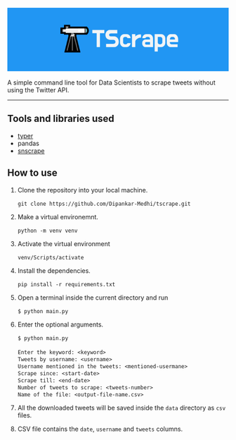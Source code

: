 ![tscrape.png](images/tscrape.png)

A simple command line tool for Data Scientists to scrape tweets without using the Twitter API.

---

## Tools and libraries used
- [typer](https://typer.tiangolo.com/)
- pandas
- [snscrape](https://github.com/JustAnotherArchivist/snscrape)

## How to use
1. Clone the repository into your local machine.
   ```
   git clone https://github.com/Dipankar-Medhi/tscrape.git
   ```

2. Make a virtual environemnt.
   ```
   python -m venv venv
   ```
3. Activate the virtual environment
   ```
   venv/Scripts/activate
   ```
4. Install the dependencies.
    ```
    pip install -r requirements.txt
    ```
5. Open a terminal inside the current directory and run
    ```
    $ python main.py
    ```
6. Enter the optional arguments.
   ```
   $ python main.py

   Enter the keyword: <keyword>
   Tweets by username: <username>
   Username mentioned in the tweets: <mentioned-usermane>
   Scrape since: <start-date>
   Scrape till: <end-date>
   Number of tweets to scrape: <tweets-number>
   Name of the file: <output-file-name.csv>
   ```
7. All the downloaded tweets will be saved inside the `data` directory as `csv` files.
8. CSV file contains the `date`, `username` and `tweets` columns.
